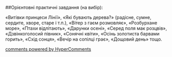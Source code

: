 <div id="hypercomments_widget" class="js-hypercomments-widget invisible"></div>

##Орієнтовні практичні завдання (на вибір):

«Витівки принцеси Лінії», «Які бувають дерева?» (радісне, сумне, сердите, хворе, старе і т.п.), «Вітер з гаєм розмовляє», «Розбурхане море», «Птахи відлітають», «Дарунки осені», «Серед поля мак розцвів», «Дзвінкоголосий півник», «Сонячні квіти», «Осінь золотиста барвами горить», «Схід сонця», «Вечір на сопілці грає», «Дощовий день» тощо.


<div class="js-hypercomments-container">
    <a href="http://hypercomments.com" class="hc-link" title="comments widget">comments powered by HyperComments</a>
</div>